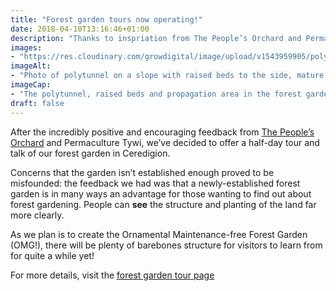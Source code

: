 ```yaml
---
title: "Forest garden tours now operating!"
date: 2018-04-10T13:16:46+01:00
description: "Thanks to inspriation from The People’s Orchard and Permaculture Tywi, we now offer a half-day forest garden tour and talk! £10 per person, minimum 5 people"
images: 
- "https://res.cloudinary.com/growdigital/image/upload/v1543959905/polytunnel-40249165324.jpg"
imageAlt: 
- "Photo of polytunnel on a slope with raised beds to the side, mature leafless trees behind and blue sky"
imageCap:
- "The polytunnel, raised beds and propagation area in the forest garden"
draft: false
---
```


After the incredibly positive and encouraging feedback from [The People’s Orchard](http://www.stdogmaelsabbey.org.uk/peoplesorchard) and Permaculture Tywi, we’ve decided to offer a half-day tour and talk of our forest garden in Ceredigion.

Concerns that the garden isn’t established enough proved to be misfounded: the feedback we had was that a newly-established forest garden is in many ways an advantage for those wanting to find out about forest gardening. People can **see** the structure and planting of the land far more clearly. 

As we plan is to create the Ornamental Maintenance-free Forest Garden (OMG!), there will be plenty of barebones structure for visitors to learn from for quite a while yet!

For more details, visit the [forest garden tour page](/tours/)
